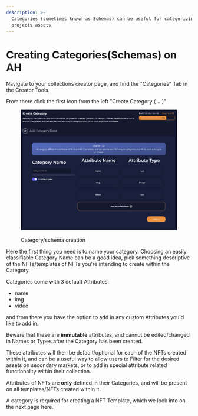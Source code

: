 ```yaml
---
description: >-
  Categories (sometimes known as Schemas) can be useful for categorizing your
  projects assets
---
```


# Creating Categories(Schemas) on AH

Navigate to your collections creator page, and find the "Categories" Tab in the Creator Tools.

From there click the first icon from the left "Create Category ( + )"

<figure><img src="../../../../../.gitbook/assets/image (30).png" alt=""><figcaption><p>Category/schema creation</p></figcaption></figure>

Here the first thing you need is to name your category. Choosing an easily classifiable Category Name can be a good idea, pick something descriptive of the NFTs/templates of NFTs you're intending to create within the Category.



Categories come with 3 default Attributes:

* name
* img
* video

and from there you have the option to add in any custom Attributes you'd like to add in.

Beware that these are **immutable** attributes, and cannot be edited/changed in Names or Types after the Category has been created.

These attributes will then be default/optional for each of the NFTs created within it, and can be a useful way to allow users to Filter for the desired assets on secondary markets, or to add in special attribute related functionality within their collection.



Attributes of NFTs are **only** defined in their Categories, and will be present on all templates/NFTs created within it.

A category is required for creating a NFT  Template, which we look into on the next page here.
